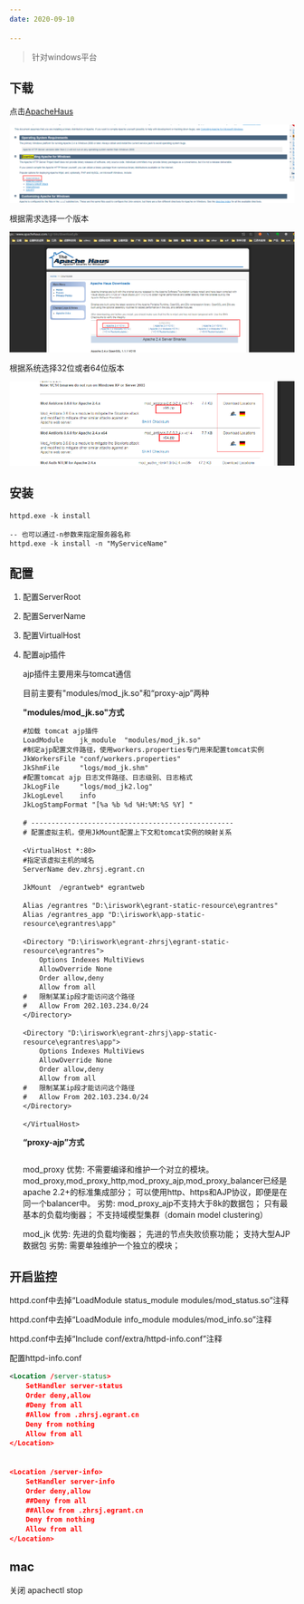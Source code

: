 ```yaml
---
date: 2020-09-10

---
```


> 针对windows平台



[windows文档]: http://httpd.apache.org/docs/2.4/zh-cn/platform/windows.html



## 下载

 点击[ApacheHaus](http://www.apachehaus.com/cgi-bin/download.plx)

![image-20200707160307614](images/img.png)



根据需求选择一个版本

![image-20200707160418830](images/img_1.png)



根据系统选择32位或者64位版本

![image-20200707160536425](images/img_2.png)

## 安装



```
httpd.exe -k install

-- 也可以通过-n参数来指定服务器名称
httpd.exe -k install -n "MyServiceName"

```





## 配置

1. 配置ServerRoot

2. 配置ServerName

3. 配置VirtualHost

4. 配置ajp插件

   ajp插件主要用来与tomcat通信

   目前主要有"modules/mod_jk.so"和“proxy-ajp”两种

   

   **"modules/mod_jk.so"方式**

   [连接器文档]: http://tomcat.apache.org/connectors-doc/webserver_howto/apache.html
   
   ~~~
   #加载 tomcat ajp插件
   LoadModule    jk_module  "modules/mod_jk.so"
   #制定ajp配置文件路径，使用workers.properties专门用来配置tomcat实例
   JkWorkersFile "conf/workers.properties"
   JkShmFile     "logs/mod_jk.shm"
   #配置tomcat ajp 日志文件路径、日志级别、日志格式
   JkLogFile     "logs/mod_jk2.log"
   JkLogLevel    info
   JkLogStampFormat "[%a %b %d %H:%M:%S %Y] "
   
   # --------------------------------------------------
   # 配置虚拟主机，使用JkMount配置上下文和tomcat实例的映射关系
   
   <VirtualHost *:80>
   #指定该虚拟主机的域名
   ServerName dev.zhrsj.egrant.cn
   
   JkMount  /egrantweb* egrantweb
   
   Alias /egrantres "D:\iriswork\egrant-static-resource\egrantres"
   Alias /egrantres_app "D:\iriswork\app-static-resource\egrantres\app"
   
   <Directory "D:\iriswork\egrant-zhrsj\egrant-static-resource\egrantres">
       Options Indexes MultiViews
       AllowOverride None
       Order allow,deny
       Allow from all
   #   限制某某ip段才能访问这个路径
   #   Allow From 202.103.234.0/24
   </Directory>
   
   <Directory "D:\iriswork\egrant-zhrsj\app-static-resource\egrantres\app">
       Options Indexes MultiViews
       AllowOverride None
       Order allow,deny
       Allow from all
   #   限制某某ip段才能访问这个路径
   #   Allow From 202.103.234.0/24
   </Directory>
   
   </VirtualHost>
   ~~~
   
   
   
   **“proxy-ajp”方式**
   
   ~~~
   
   ~~~
   
   
   
   mod_proxy
     优势:
       不需要编译和维护一个对立的模块。mod_proxy,mod_proxy_http,mod_proxy_ajp,mod_proxy_balancer已经是apache 2.2+的标准集成部分；
       可以使用http、https和AJP协议，即便是在同一个balancer中。
     劣势:
       mod_proxy_ajp不支持大于8k的数据包；
       只有最基本的负载均衡器；
       不支持域模型集群（domain model clustering）
   
   mod_jk
     优势:
       先进的负载均衡器；
       先进的节点失败侦察功能；
       支持大型AJP 数据包
     劣势:
       需要单独维护一个独立的模块；
   
   [参考文章]: http://blog.sina.com.cn/s/blog_72cbab8801015jy4.html



## 开启监控

httpd.conf中去掉“LoadModule status_module modules/mod_status.so”注释 

httpd.conf中去掉“LoadModule info_module modules/mod_info.so”注释 

httpd.conf中去掉“Include conf/extra/httpd-info.conf”注释

配置httpd-info.conf

~~~xml
<Location /server-status>
    SetHandler server-status
    Order deny,allow
    #Deny from all
    #Allow from .zhrsj.egrant.cn
	Deny from nothing
	Allow from all
</Location>


<Location /server-info>
    SetHandler server-info
    Order deny,allow
    ##Deny from all
    ##Allow from .zhrsj.egrant.cn
	Deny from nothing
	Allow from all
</Location>
~~~

## mac

关闭 apachectl stop